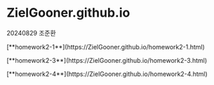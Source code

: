 # ZielGooner.github.io
<h>20240829 조준환</h>

<p>[**homework2-1**](https://ZielGooner.github.io/homework2-1.html)</p>
<p>[**homework2-3**](https://ZielGooner.github.io/homework2-3.html)</p>
<p>[**homework2-4**](https://ZielGooner.github.io/homework2-4.html)</p>
